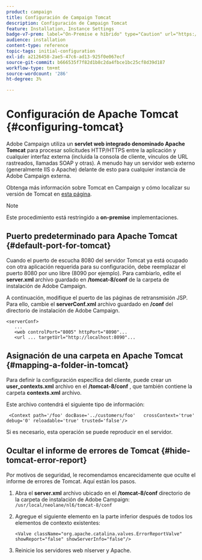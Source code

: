 ```yaml
---
product: campaign
title: Configuración de Campaign Tomcat
description: Configuración de Campaign Tomcat
feature: Installation, Instance Settings
badge-v7-prem: label="On-Premise e híbrido" type="Caution" url="https://experienceleague.adobe.com/docs/campaign-classic/using/installing-campaign-classic/architecture-and-hosting-models/hosting-models-lp/hosting-models.html?lang=es" tooltip="Se aplica solo a implementaciones On-premise e híbridas"
audience: installation
content-type: reference
topic-tags: initial-configuration
exl-id: a2126458-2ae5-47c6-ad13-925f0e067ecf
source-git-commit: b666535f7f82d1b8c2da4fbce1bc25cf8d39d187
workflow-type: tm+mt
source-wordcount: '286'
ht-degree: 3%

---
```


# Configuración de Apache Tomcat {#configuring-tomcat}



Adobe Campaign utiliza un **servlet web integrado denominado Apache Tomcat** para procesar solicitudes HTTP/HTTPS entre la aplicación y cualquier interfaz externa (incluida la consola de cliente, vínculos de URL rastreados, llamadas SOAP y otras). A menudo hay un servidor web externo (generalmente IIS o Apache) delante de esto para cualquier instancia de Adobe Campaign externa.

Obtenga más información sobre Tomcat en Campaign y cómo localizar su versión de Tomcat en [esta página](../../production/using/locate-tomcat-version.md).

>[!NOTE]
>
>Este procedimiento está restringido a **on-premise** implementaciones.
>

## Puerto predeterminado para Apache Tomcat {#default-port-for-tomcat}

Cuando el puerto de escucha 8080 del servidor Tomcat ya está ocupado con otra aplicación requerida para su configuración, debe reemplazar el puerto 8080 por uno libre (8090 por ejemplo). Para cambiarlo, edite el **server.xml** archivo guardado en **/tomcat-8/conf** de la carpeta de instalación de Adobe Campaign.

A continuación, modifique el puerto de las páginas de retransmisión JSP. Para ello, cambie el **serverConf.xml** archivo guardado en **/conf** del directorio de instalación de Adobe Campaign.

```
<serverConf>
   ...
   <web controlPort="8005" httpPort="8090"...
   <url ... targetUrl="http://localhost:8090"...
```

## Asignación de una carpeta en Apache Tomcat {#mapping-a-folder-in-tomcat}

Para definir la configuración específica del cliente, puede crear un **user_contexts.xml** archivo en el **/tomcat-8/conf** , que también contiene la carpeta **contexts.xml** archivo.

Este archivo contendrá el siguiente tipo de información:

```
 <Context path='/foo' docBase='../customers/foo'   crossContext='true' debug='0' reloadable='true' trusted='false'/>
```

Si es necesario, esta operación se puede reproducir en el servidor.

## Ocultar el informe de errores de Tomcat {#hide-tomcat-error-report}

Por motivos de seguridad, le recomendamos encarecidamente que oculte el informe de errores de Tomcat. Aquí están los pasos.

1. Abra el **server.xml** archivo ubicado en el **/tomcat-8/conf** directorio de la carpeta de instalación de Adobe Campaign:  `/usr/local/neolane/nl6/tomcat-8/conf`
1. Agregue el siguiente elemento en la parte inferior después de todos los elementos de contexto existentes:

   ```
   <Valve className="org.apache.catalina.valves.ErrorReportValve" showReport="false" showServerInfo="false"/>
   ```

1. Reinicie los servidores web nlserver y Apache.
